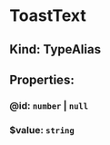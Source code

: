 # **ToastText**

## **Kind: TypeAlias**

## **Properties**:

### @id: `number` | `null`

### $value: `string`
